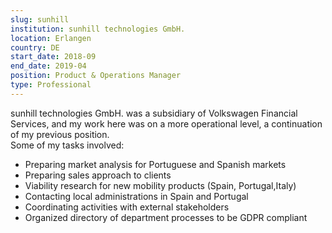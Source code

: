 ```yaml
---
slug: sunhill
institution: sunhill technologies GmbH.
location: Erlangen
country: DE
start_date: 2018-09
end_date: 2019-04
position: Product & Operations Manager
type: Professional
---
```


sunhill technologies GmbH. was a subsidiary of Volkswagen Financial Services, and my work here was on a more operational level, 
a continuation of my previous position.  
Some of my tasks involved:
* Preparing market analysis for Portuguese and Spanish markets
* Preparing sales approach to clients
* Viability research for new mobility products (Spain, Portugal,Italy)
* Contacting local administrations in Spain and Portugal
* Coordinating activities with external stakeholders
* Organized directory of department processes to be GDPR compliant

